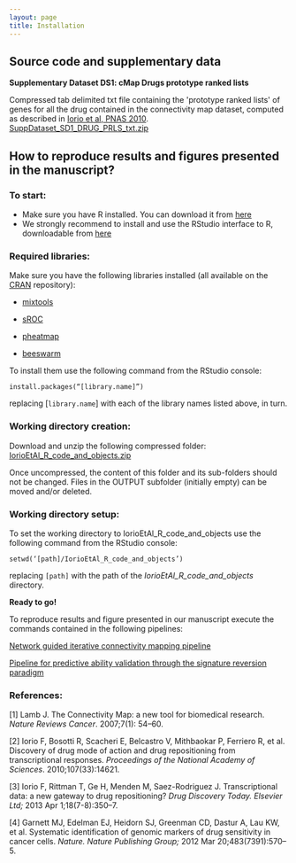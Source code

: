 ```yaml
---
layout: page
title: Installation
---
```



## Source code and supplementary data 

**Supplementary Dataset DS1: cMap Drugs prototype ranked lists**  

Compressed tab delimited txt file containing the 'prototype ranked lists' of genes for all the drug contained in the connectivity map dataset, computed as described in [Iorio et al, PNAS 2010](http://www.ncbi.nlm.nih.gov/pubmed/20679242).  
[SuppDataset_SD1_DRUG_PRLS_txt.zip](home_files/SuppDataset_SD1_DRUG_PRLS_txt.zip "home_files/SuppDataset_SD1_DRUG_PRLS_txt.zip")  

## How to reproduce results and figures presented in the manuscript?  

### To start:  

- Make sure you have R installed. You can download it from [here](http://cran.ma.imperial.ac.uk/)
- We strongly recommend to install and use the RStudio interface to R, downloadable from [here](http://www.rstudio.com)

### Required libraries:  

Make sure you have the following libraries installed (all available on the [CRAN](http://cran.r-project.org/ "http://cran.r-project.org/") repository):  

- [mixtools](http://cran.r-project.org/web/packages/mixtools/index.html "http://cran.r-project.org/web/packages/mixtools/index.html")  

- [sROC](http://cran.r-project.org/web/packages/sROC/index.html "http://cran.r-project.org/web/packages/sROC/index.html")  

- [pheatmap](http://cran.r-project.org/web/packages/pheatmap/index.html "http://cran.r-project.org/web/packages/pheatmap/index.html")  

- [beeswarm](http://cran.r-project.org/web/packages/beeswarm/index.html "http://cran.r-project.org/web/packages/beeswarm/index.html")

To install them use the following command from the RStudio console:  

```{R}
install.packages(“[library.name]”)  
```

replacing \[`library.name`\] with each of the library names listed above, in turn.  

### Working directory creation:  
Download and unzip the following compressed folder: [IorioEtAl_R_code_and_objects.zip](home_files/IorioEtAl_R_code_and_objects.zip "home_files/IorioEtAl_R_code_and_objects.zip")

Once uncompressed, the content of this folder and its sub-folders should not be changed. Files in the OUTPUT subfolder (initially empty) can be moved and/or deleted.

### Working directory setup:  

To set the working directory to IorioEtAl_R_code_and_objects use the following command from the RStudio console:  

```{R}
setwd(‘[path]/IorioEtAl_R_code_and_objects’)  
```

replacing `[path]` with the path of the _IorioEtAl_R_code_and_objects_ directory.  

**Ready to go!**

To reproduce results and figure presented in our manuscript execute the commands contained in the following pipelines:  

[Network guided iterative connectivity mapping pipeline](http://www.ebi.ac.uk/~iorio/PLoS_ONE_Submission/iterativeCmappingPL/IterativeCmappingPipeline.html)  

[Pipeline for predictive ability validation through the signature reversion paradigm](http://www.ebi.ac.uk/~iorio/PLoS_ONE_Submission/sigRevPL/SigRevPL.html)  

### References:  

[1] Lamb J. The Connectivity Map: a new tool for biomedical research. _Nature Reviews Cancer_. 2007;7(1): 54–60\.  

[2] Iorio F, Bosotti R, Scacheri E, Belcastro V, Mithbaokar P, Ferriero R, et al. Discovery of drug mode of action and drug repositioning from transcriptional responses. _Proceedings of the National Academy of Sciences_. 2010;107(33):14621.  

[3] Iorio F, Rittman T, Ge H, Menden M, Saez-Rodriguez J. Transcriptional data: a new gateway to drug repositioning? _Drug Discovery Today. Elsevier Ltd;_ 2013 Apr 1;18(7-8):350–7.  

[4] Garnett MJ, Edelman EJ, Heidorn SJ, Greenman CD, Dastur A, Lau KW, et al. Systematic identification of genomic markers of drug sensitivity in cancer cells. _Nature. Nature Publishing Group;_ 2012 Mar 20;483(7391):570–5.
